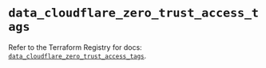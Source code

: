 # `data_cloudflare_zero_trust_access_tags`

Refer to the Terraform Registry for docs: [`data_cloudflare_zero_trust_access_tags`](https://registry.terraform.io/providers/cloudflare/cloudflare/5.11.0/docs/data-sources/zero_trust_access_tags).

